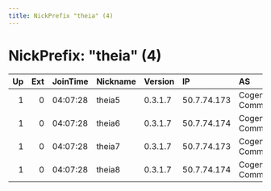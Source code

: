 ```yaml
---
title: NickPrefix "theia" (4)
---
```


# NickPrefix: "theia" (4)

|   Up |   Ext | JoinTime   | Nickname   | Version   | IP          | AS                    | CC   |   ORp |   Dirp | OS    | Contact                         |   eFamMembers |
|-----:|------:|:-----------|:-----------|:----------|:------------|:----------------------|:-----|------:|-------:|:------|:--------------------------------|--------------:|
|    1 |     0 | 04:07:28   | theia5     | 0.3.1.7   | 50.7.74.173 | Cogent Communications | us   |    80 |      0 | Linux | tor-relays@lists.torproject.org |             8 |
|    1 |     0 | 04:07:28   | theia6     | 0.3.1.7   | 50.7.74.174 | Cogent Communications | us   |    80 |      0 | Linux | tor-relays@lists.torproject.org |             8 |
|    1 |     0 | 04:07:28   | theia7     | 0.3.1.7   | 50.7.74.173 | Cogent Communications | us   |   443 |      0 | Linux | tor-relays@lists.torproject.org |             8 |
|    1 |     0 | 04:07:28   | theia8     | 0.3.1.7   | 50.7.74.174 | Cogent Communications | us   |   443 |      0 | Linux | tor-relays@lists.torproject.org |             8 |
